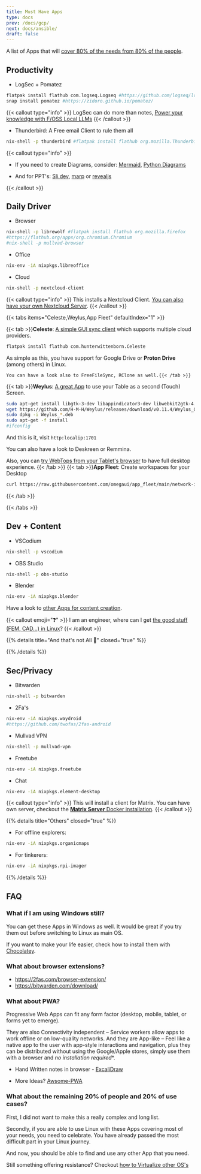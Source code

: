 ```yaml
---
title: Must Have Apps
type: docs
prev: /docs/gcp/
next: docs/ansible/
draft: false
---
```


A list of Apps that will [cover 80% of the needs from 80% of the people](https://fossengineer.com/pareto-principle-for-data-analytics/).

## Productivity

* LogSec + Pomatez

```sh
flatpak install flathub com.logseq.Logseq #https://github.com/logseq/logseq/releases/download/0.10.2/Logseq-linux-x64-0.10.2.AppImage
snap install pomatez #https://zidoro.github.io/pomatez/
```

{{< callout type="info" >}}
LogSec can do more than notes, [Power your knowledge with F/OSS Local LLMs](https://fossengineer.com/selfhosting-logseq/)
{{< /callout >}}

* Thunderbird: A Free email Client to rule them all

```sh
nix-shell -p thunderbird #flatpak install flathub org.mozilla.Thunderbird
```


{{< callout type="info" >}}
* If you need to create Diagrams, consider: [Mermaid](https://mermaid.live/edit), [Python Diagrams](https://pypi.org/project/diagrams/)

* And for PPT's: [Sli.dev](https://github.com/slidevjs/slidev), [marp](https://github.com/marp-team/marp) or [revealjs](https://revealjs.com/)

{{< /callout >}}

## Daily Driver

* Browser

```sh
nix-shell -p librewolf #flatpak install flathub org.mozilla.firefox
#https://flathub.org/apps/org.chromium.Chromium 
#nix-shell -p mullvad-browser
```

* Office

```sh
nix-env -iA nixpkgs.libreoffice
```

* Cloud

```sh
nix-shell -p nextcloud-client
```


{{< callout type="info" >}}
This installs a Nextcloud Client. [You can also have your own Nextcloud Server](https://jalcocert.github.io/RPi/posts/selfhosting-nextcloud/).
{{< /callout >}}



{{< tabs items="Celeste,Weylus,App Fleet" defaultIndex="1" >}}

  {{< tab >}}**Celeste**: [A simple GUI sync client](https://github.com/hwittenborn/celeste) which supports multiple cloud providers.
  ```sh
  flatpak install flathub com.hunterwittenborn.Celeste
  ```

  As simple as this, you have support for Google Drive or **Proton Drive** (among others) in Linux.
  
    You can have a look also to FreeFileSync, RClone as well.{{< /tab >}}
  {{< tab >}}**Weylus**: [A great App](https://github.com/H-M-H/Weylus) to use your Table as a second (Touch) Screen.
  ```sh
  sudo apt-get install libgtk-3-dev libappindicator3-dev libwebkit2gtk-4.0-dev
  wget https://github.com/H-M-H/Weylus/releases/download/v0.11.4/Weylus_0.11.4_amd64.deb
  sudo dpkg -i Weylus_*.deb
  sudo apt-get -f install
  #ifconfig
  ```
  And this is it, visit `http:localip:1701`

  You can also have a look to Deskreen or Remmina.

  Also, you can [try WebTops from your Tablet's browser](https://fossengineer.com/selfhosting-webtops-docker/) to have full desktop experience.
  {{< /tab >}}
  {{< tab >}}**App Fleet**:
  Create workspaces for your Desktop
  
  ```sh
  curl https://raw.githubusercontent.com/omegaui/app_fleet/main/network-install.sh | bash
  ``` 
  {{< /tab >}}

{{< /tabs >}}



## Dev + Content

* VSCodium

```sh
nix-shell -p vscodium
```

* OBS Studio

```sh
nix-shell -p obs-studio
```

* Blender

```sh
nix-env -iA nixpkgs.blender
```

Have a look to [other Apps for content creation](https://jalcocert.github.io/Linux/docs/debian/content_creation/).

{{< callout emoji="❓" >}}
  I am an engineer, where can I get [the good stuff (FEM, CAD...) in Linux](https://jalcocert.github.io/Linux/docs/debian/foss_engineering/)?
{{< /callout >}}

{{% details title="And that's not All 🚀" closed="true" %}}



{{% /details %}}

## Sec/Privacy

* Bitwarden

```sh
nix-shell -p bitwarden
```

* 2Fa's

```sh
nix-env -iA nixpkgs.waydroid
#https://github.com/twofas/2fas-android
```

* Mullvad VPN

```sh
nix-shell -p mullvad-vpn
```

* Freetube

```sh
nix-env -iA nixpkgs.freetube
```

* Chat

```sh
nix-env -iA nixpkgs.element-desktop
```

{{< callout type="info" >}}
This will install a client for Matrix. You can have own server, checkout the [**Matrix Server** Docker installation](https://fossengineer.com/selfhosting-matrix-synapse-docker/).
{{< /callout >}}


{{% details title="Others" closed="true" %}}

* For offline explorers:

```sh
nix-env -iA nixpkgs.organicmaps
```

* For tinkerers:

```sh
nix-env -iA nixpkgs.rpi-imager
```

{{% /details %}}


## FAQ

### What if I am using Windows still?

You can get these Apps in Windows as well. It would be great if you try them out before switching to Linux as main OS.

If you want to make your life easier, check how to install them with [Chocolatey](https://jalcocert.github.io/Linux/docs/chocolatey/chocolatey).

### What about browser extensions?

* https://2fas.com/browser-extension/
* https://bitwarden.com/download/

### What about PWA?

Progressive Web Apps can fit any form factor (desktop, mobile, tablet, or forms yet to emerge).

They are also Connectivity independent – Service workers allow apps to work offline or on low-quality networks.
And they are App-like – Feel like a native app to the user with app-style interactions and navigation, plus they can be distributed without using the Google/Apple stores, simply use them with a browser and *no installation required**.

* Hand Written notes in browser - [ExcaliDraw](https://fossengineer.com/selfhosting-excalidraw)

* More Ideas? [Awsome-PWA](https://github.com/hemanth/awesome-pwa)

### What about the remaining 20% of people and 20% of use cases?

First, I did not want to make this a really complex and long list.

Secondly, if you are able to use Linux with these Apps covering most of your needs, you need to celebrate. You have already passed the most difficult part in your Linux journey.

And now, you should be able to find and use any other App that you need. 

Still something offering resistance? Checkout [how to Virtualize other OS's](https://jalcocert.github.io/Linux/docs/debian/virtualization/)
